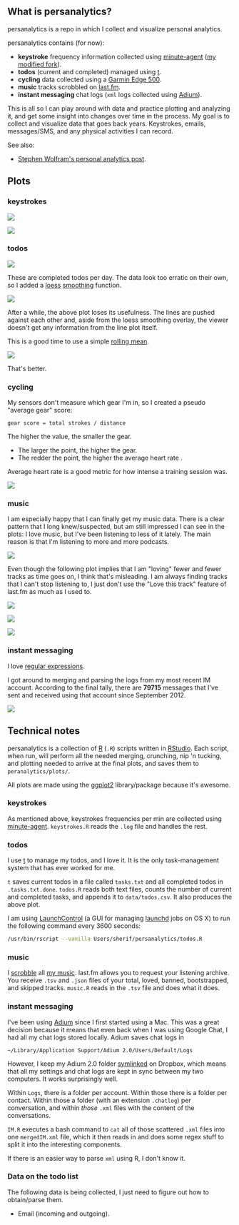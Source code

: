 ## What is persanalytics?

persanalytics is a repo in which I collect and visualize personal analytics.

persanalytics contains (for now):

- **keystroke** frequency information collected using [minute-agent][minute] ([my modified fork][minute-sh]).
- **todos** (current and completed) managed using [t][].
- **cycling** data collected using a [Garmin Edge 500][Garmin500].
- **music** tracks scrobbled on [last.fm][lastfm].
- **instant messaging** chat logs (`xml` logs collected using [Adium][]).

This is all so I can play around with data and practice plotting and analyzing it, and get some insight into changes over time in the process. My goal is to collect and visualize data that goes back years. Keystrokes, emails, messages/SMS, and any physical activities I can record.

See also:

- [Stephen Wolfram's personal analytics post][wolfram].


## Plots

### keystrokes

![](plots/polarAll.png)

![](plots/keysOverTime.png)

### todos

![](plots/todos.png)

These are completed todos per day.
The data look too erratic on their own, so I added a [loess][] [smoothing][] function.

![](plots/todos_completedPerDay.png)

After a while, the above plot loses its usefulness. The lines are pushed against each other and, aside from the loess smoothing overlay, the viewer doesn't get any information from the line plot itself.

This is a good time to use a simple [rolling mean](https://en.wikipedia.org/wiki/Moving_average "Moving average - Wikipedia, the free encyclopedia").

![](plots/todos_completedPerDay_rolled.png)

That's better.

### cycling

My sensors don't measure which gear I'm in, so I created a pseudo "average gear" score:

`gear score = total strokes / distance`

The higher the value, the smaller the gear.

- The larger the point, the higher the gear.
- The redder the point, the higher the average heart rate .

Average heart rate is a good metric for how intense a training session was.

![](plots/cyclingGearHR.png)

### music

I am especially happy that I can finally get my music data. There is a clear pattern that I long knew/suspected, but am still impressed I can see in the plots: I love music, but I've been listening to less of it lately. The main reason is that I'm listening to more and more podcasts.

![](plots/musicScrobbles.png)

Even though the following plot implies that I am "loving" fewer and fewer tracks as time goes on, I think that's misleading. I am always finding tracks that I can't stop listening to, I just don't use the "Love this track" feature of last.fm as much as I used to.

![](plots/musicLoved.png)

![](plots/musicTotalPerDay.png)

![](plots/musicByDayOfWeek.png)

### instant messaging

I love [regular expressions](http://regexone.com).

I got around to merging and parsing the logs from my most recent IM account. According to the final tally, there are **79715** messages that I've sent and received using that account since September 2012.

![](plots/chatOverall.png)

<!-- --------------------------------------------- -->

## Technical notes

persanalytics is a collection of [R][] (`.R`) scripts written in [RStudio][]. Each script, when run, will perform all the needed merging, crunching, nip 'n tucking, and plotting needed to arrive at the final plots, and saves them to `peranalytics/plots/`.

All plots are made using the [ggplot2][ggplot2] library/package because it's awesome.

### keystrokes

As mentioned above, keystrokes frequencies per min are collected using [minute-agent][minute]. `keystrokes.R` reads the `.log` file and handles the rest.

### todos

I use [t][t] to manage my todos, and I love it. It is the only task-management system that has ever worked for me.

`t` saves current todos in a file called `tasks.txt` and all completed todos in `.tasks.txt.done`. `todos.R` reads both text files, counts the number of current and completed tasks, and appends it to `data/todos.csv`. It also produces the above plot.

I am using [LaunchControl][] (a GUI for managing [launchd][] jobs on OS X) to run the following command every 3600 seconds:

```bash
/usr/bin/rscript --vanilla Users/sherif/persanalytics/todos.R
```

### music

I [scrobble](http://www.last.fm/help/faq?category=Scrobbling) all [my music](http://www.last.fm/user/thespeckofme). last.fm allows you to request your listening archive. You receive `.tsv` and `.json` files of your total, loved, banned, bootstrapped, and skipped tracks. `music.R` reads in the `.tsv` file and does what it does.

### instant messaging

I've been using [Adium](https://www.adium.im) since I first started using a Mac. This was a great decision because it means that even back when I was using Google Chat, I had all my chat logs stored locally. Adium saves chat logs in

`~/Library/Application Support/Adium 2.0/Users/Default/Logs`

However, I keep my Adium 2.0 folder [symlinked](https://en.wikipedia.org/wiki/Symbolic_link) on Dropbox, which means that all my settings and chat logs are kept in sync between my two computers. It works surprisingly well.

Within `Logs`, there is a folder per account. Within those there is a folder per contact. Within those a folder (with an extension `.chatlog`) per conversation, and within _those_ `.xml` files with the content of the conversations.

`IM.R` executes a bash command to `cat` all of those scattered `.xml` files into one `mergedIM.xml` file, which it then reads in and does some regex stuff to split it into the interesting components.

If there is an easier way to parse `xml` using R, I don't know it.

### Data on the todo list

The following data is being collected, I just need to figure out how to obtain/parse them.

- Email (incoming and outgoing).


[minute]: https://github.com/tmcw/minute-agent
[minute-sh]: https://github.com/sheriferson/minute-agent

[t]: https://github.com/sjl/t

[Garmin500]: https://buy.garmin.com/en-US/US/into-sports/cycling/edge-500/prod36728.html
[Adium]: https://www.adium.im

[wolfram]: http://blog.stephenwolfram.com/2012/03/the-personal-analytics-of-my-life/

[loess]: http://en.wikipedia.org/wiki/Local_regression
[smoothing]: http://docs.ggplot2.org/current/geom_smooth.html

[R]: https://en.wikipedia.org/wiki/R_Statistics
[RStudio]: http://www.rstudio.com

[knitr]: http://yihui.name/knitr/
[ggplot2]: http://docs.ggplot2.org/current/

[LaunchControl]: http://www.soma-zone.com/LaunchControl/
[launchd]: http://launchd.info

[lastfm]: http://www.last.fm/user/thespeckofme

